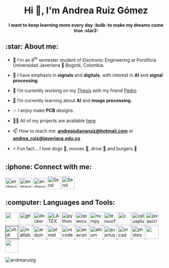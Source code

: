 <h1 align="center">Hi 👋, I'm Andrea Ruiz Gómez</h1>
<h4 align="center">I want to keep learning more every day :bulb: to make my dreams come true :star2:</h4>

<h2 align="left">:star: About me:</h2>
<p align="left">
  
- :school: I'm an 8<sup>th</sup> semester student of Electronic Engineering at Pontificia Universidad Javeriana :round_pushpin: Bogotá, Colombia.

- :pencil: I have emphasis in **signals** and **digitals**, with interest in **AI** and **signal processing**.
  
- 🔭 I’m currently working on my [Thesis](https://github.com/Kiwi-PUJ) with my friend [Pedro](https://github.com/users/PedroRuizCode)

- :brain: I’m currently learning about **AI** and **image processing**.

- :boom: I enjoy make **PCB** designs.

- 👨‍💻 All of my projects are available [here](https://github.com/andrearuizg?tab=repositories)

- 📫 How to reach me: **andreajulianaruiz@hotmail.com** or **andrea_ruiz@javeriana.edu.co**

- ⚡ Fun fact... I love dogs :dog:, movies :movie_camera:, drive :red_car: and burgers :hamburger:

<h2 align="left">:iphone: Connect with me:</h2>
<p align="left">
<a href="https://fb.com/andreajulianaruiz1" target="blank"><img align="center" src="https://cdn.jsdelivr.net/npm/simple-icons@3.0.1/icons/facebook.svg" alt="andreajulianaruiz1" height="30" width="40" /></a>
<a href="https://instagram.com/andrearuizgomez_" target="blank"><img align="center" src="https://cdn.jsdelivr.net/npm/simple-icons@3.0.1/icons/instagram.svg" alt="andrearuizg_" height="30" width="40" /></a>
<a href="https://linkedin.com/in/andrearuizgomez" target="blank"><img align="center" src="https://cdn.jsdelivr.net/npm/simple-icons@3.0.1/icons/linkedin.svg" alt="andrearuizgomez" height="30" width="40" /></a>
<a href="mailto:andreajulianaruiz@hotmail.com"><img align="center" src="https://cdn.icon-icons.com/icons2/614/PNG/512/email-envelope-outline-shape-with-rounded-corners_icon-icons.com_56530.png" alt="Send me an email to my personal account" height="40" width="40" /></a>
<a href="mailto:andrea_ruiz@javeriana.edu.co"><img align="center" src="https://cdn.icon-icons.com/icons2/614/PNG/512/email-black-envelope-back_icon-icons.com_56531.png" alt="Send me an email to my educational account" height="40" width="40" /></a>

</p>

<h2 align="left">:computer: Languages and Tools:</h2>

<p align="left"> 
<a href="https://www.linux.org/" target="_blank"> <img src="https://cdn.icon-icons.com/icons2/195/PNG/128/OS_Linux_23399.png" width="40" height="40"/> </a> 
<a href="https://git-scm.com/" target="_blank"> <img src="https://www.vectorlogo.zone/logos/git-scm/git-scm-icon.svg" alt="git" width="40" height="40"/> </a> 
<a href="https://www.docker.com/" target="_blank"> <img src="https://devicons.github.io/devicon/devicon.git/icons/docker/docker-original-wordmark.svg" alt="docker" width="40" height="40"/> </a> 
<a href="https://es.overleaf.com/" target="_blank"> <img src="https://user-images.githubusercontent.com/5700795/49007377-3bac3d00-f163-11e8-8172-cdad5fde4c8c.png" alt="LATEX" width="40" height="40"/> </a> 
<a href="https://www.python.org" target="_blank"> <img src="https://devicons.github.io/devicon/devicon.git/icons/python/python-original.svg" alt="python" width="40" height="40"/> </a> 
<a href="https://opencv.org/" target="_blank"> <img src="https://www.vectorlogo.zone/logos/opencv/opencv-icon.svg" alt="opencv" width="40" height="40"/> </a> 
<a href="https://numpy.org/" target="_blank"> <img src="https://i1.wp.com/learnbyinsight.com/wp-content/uploads/2020/08/numpy.png?fit=225%2C225&ssl=1" alt="numpy" width="40" height="40"/> </a> 
<a href="https://www.tensorflow.org/?hl=es-419" target="_blank"> <img src="https://cdn-images-1.medium.com/max/1200/1*iDQvKoz7gGHc6YXqvqWWZQ.png" alt="tensorflow" width="40" height="40"/> </a> 
<a href="https://www.cprogramming.com/" target="_blank"> <img src="https://devicons.github.io/devicon/devicon.git/icons/c/c-original.svg" alt="c" width="40" height="40"/> </a> 
<a href="https://www.w3schools.com/cpp/" target="_blank"> <img src="https://devicons.github.io/devicon/devicon.git/icons/cplusplus/cplusplus-original.svg" alt="cplusplus" width="40" height="40"/> </a> 
<a href="https://developer.mozilla.org/en-US/docs/Web/JavaScript" target="_blank"> <img src="https://devicons.github.io/devicon/devicon.git/icons/javascript/javascript-original.svg" alt="javascript" width="40" height="40"/> </a> 
<a href="" target="_blank"> <img src="https://is3-ssl.mzstatic.com/image/thumb/Purple114/v4/a6/a0/05/a6a0054d-9c72-f9c9-9a98-2f871a2b159d/source/512x512bb.jpg" alt="vhdl" width="40" height="40"/> </a> 
<a href="https://www.mathworks.com/" target="_blank"> <img src="https://upload.wikimedia.org/wikipedia/commons/2/21/Matlab_Logo.png" alt="matlab" width="40" height="40"/> </a> 
<a href="https://www.arduino.cc/" target="_blank"> <img src="https://cdn.worldvectorlogo.com/logos/arduino-1.svg" alt="arduino" width="40" height="40"/> </a> 
<a href="https://www.microchip.com/mplab/avr-support/atmel-studio-7" target="_blank"> <img src="https://www.it.unlv.edu/sites/default/files/styles/250_width/public/sites/default/files/assets/software/icons/atmel_studio.png?itok=Y_BrK5R2" alt="atmel" width="40" height="40"/> </a> 
<a href="https://visualstudio.microsoft.com/es/" target="_blank"> <img src="https://upload.wikimedia.org/wikipedia/commons/thumb/9/9a/Visual_Studio_Code_1.35_icon.svg/1024px-Visual_Studio_Code_1.35_icon.svg.png" alt="vscode" width="40" height="40"/> </a> 
<a href="https://www.anaconda.com/" target="_blank"> <img src="https://www.psych.mcgill.ca/labs/mogillab/anaconda2/pkgs/anaconda-navigator-1.4.3-py27_0/lib/python2.7/site-packages/anaconda_navigator/static/images/anaconda-icon-1024x1024.png" alt="anaconda" width="40" height="40"/> </a> 
<a href="https://www.altium.com/es" target="_blank"> <img src="https://1.bp.blogspot.com/-yVsSyoVRdX4/X1TgNISnxmI/AAAAAAAAZj4/eNaGrtCEd9M09D4sl6_ikf_S89rNqHuvgCLcBGAsYHQ/s1600/Altium%2BDesigner%2BFull%2Bversion.png" alt="altium" width="40" height="40"/> </a> 
<a href="https://www.intel.com/content/www/us/en/software/programmable/quartus-prime/overview.html" target="_blank"> <img src="https://i0.wp.com/sensi.org/~svo/eagle/icon_altera_quartus.png" alt="quartus" width="40" height="40"/> </a> 
<a href="https://www.orcad.com/" target="_blank"> <img src="https://www.trs-star.com/project_files/img/entwicklung/logos_tools/orcad_logo.png" alt="orcad" width="40" height="40"/> </a> 
<a href="https://www.photoshop.com/en" target="_blank"> <img src="https://cdn.icon-icons.com/icons2/2107/PNG/512/file_type_photoshop_icon_130268.png" alt="photoshop" width="40" height="40"/> </a> 
<a href="https://www.adobe.com/in/products/illustrator.html" target="_blank"> <img src="https://cdn.icon-icons.com/icons2/1088/PNG/512/1485282143-adobe-illustrator-cc-creative-cloud_78298.png" width="40" height="40"/> </a> 
<a href="https://www.adobe.com/la/products/aftereffects.html" target="_blank"> <img src="https://cdn.icon-icons.com/icons2/1088/PNG/512/1485282160-adobe-after-effects-cc-creative-cloud-digital-visual-effects-motion-graphics-and-compositing-application_78299.png" width="40" height="40"/> </a> 
</p>

<p align="left"> <img src="https://komarev.com/ghpvc/?username=andrearuizg&label=Profile%20views&color=0e75b6&style=flat" alt="andrearuizg" /> </p>
